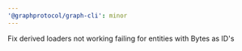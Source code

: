 ```yaml
---
'@graphprotocol/graph-cli': minor
---
```


Fix derived loaders not working failing for entities with Bytes as ID's
